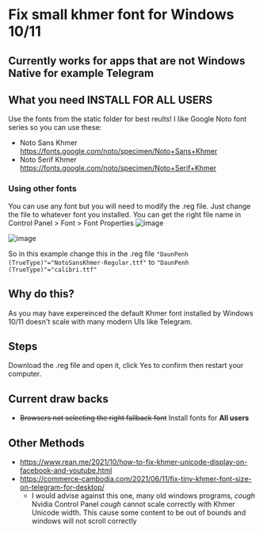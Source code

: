 # Fix small khmer font for Windows 10/11

## Currently works for apps that are not Windows Native for example Telegram

## What you need **INSTALL FOR ALL USERS**
Use the fonts from the static folder for best reults!
I like Google Noto font series so you can use these:
- Noto Sans Khmer https://fonts.google.com/noto/specimen/Noto+Sans+Khmer
- Noto Serif Khmer https://fonts.google.com/noto/specimen/Noto+Serif+Khmer

### Using other fonts
You can use any font but you will need to modify the .reg file. Just change the file to whatever font you installed. You can get the right file name in Control Panel > Font > Font Properties
![image](https://github.com/henrychea/windows-change-khmer-font/assets/40254517/1ab98045-427f-4d6d-91ec-dbbc3ce9bc54)

![image](https://github.com/henrychea/windows-change-khmer-font/assets/40254517/c560fcd9-b1f8-4d7b-a108-1b7301640674)

So in this example change this in the .reg file 
`"DaunPenh (TrueType)"="NotoSansKhmer-Regular.ttf"` to `"DaunPenh (TrueType)"="calibri.ttf"`

## Why do this?
As you may have expereinced the default Khmer font installed by Windows 10/11 doesn't scale with many modern UIs like Telegram.

## Steps
Download the .reg file and open it, click Yes to confirm then restart your computer.

## Current draw backs 
- ~~Browsers not selecting the right fallback font~~ Install fonts for **All users**

## Other Methods
- https://www.rean.me/2021/10/how-to-fix-khmer-unicode-display-on-facebook-and-youtube.html
- https://commerce-cambodia.com/2021/06/11/fix-tiny-khmer-font-size-on-telegram-for-desktop/
  - I would advise against this one, many old windows programs, *cough* Nvidia Control Panel *cough* cannot scale correctly with Khmer Unicode width. This cause some content to be out of bounds and windows will not scroll correctly
